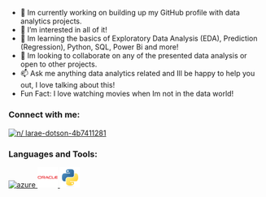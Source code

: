 - 👋 Im currently working on building up my GitHub profile with data analytics projects. 
- 👀 I’m interested in all of it!
- 🌱 Im learning the basics of Exploratory Data Analysis (EDA), Prediction (Regression), Python, SQL, Power Bi and more!
- 💞️ Im looking to collaborate on any of the presented data analysis or open to other projects.
- 📫 Ask me anything data analytics related and Ill be happy to help you out, I love talking about this!
- Fun Fact: I love watching movies when Im not in the data world!

<h3 align="left">Connect with me:</h3>
<p align="left">
<a href="https://linkedin.com/in/n/ larae-dotson-4b7411281" target="blank"><img align="center" src="https://raw.githubusercontent.com/rahuldkjain/github-profile-readme-generator/master/src/images/icons/Social/linked-in-alt.svg" alt="n/ larae-dotson-4b7411281" height="30" width="40" /></a>
</p>

<h3 align="left">Languages and Tools:</h3>
<p align="left"> <a href="https://azure.microsoft.com/en-in/" target="_blank" rel="noreferrer"> <img src="https://www.vectorlogo.zone/logos/microsoft_azure/microsoft_azure-icon.svg" alt="azure" width="40" height="40"/> </a> <a href="https://www.oracle.com/" target="_blank" rel="noreferrer"> <img src="https://raw.githubusercontent.com/devicons/devicon/master/icons/oracle/oracle-original.svg" alt="oracle" width="40" height="40"/> </a> <a href="https://www.python.org" target="_blank" rel="noreferrer"> <img src="https://raw.githubusercontent.com/devicons/devicon/master/icons/python/python-original.svg" alt="python" width="40" height="40"/> </a> </p>

<!---
LaRaya2005/LaRaya2005 is a ✨ special ✨ repository because its `README.md` (this file) appears on your GitHub profile.
You can click the Preview link to take a look at your changes.
--->
